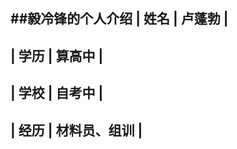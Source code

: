 ##毅冷锋的个人介绍
| 姓名 | 卢蓬勃 |
--------------------
| 学历 | 算高中 |
-------------------
| 学校 | 自考中 |
--------------------
| 经历 | 材料员、组训 |
-------------------
